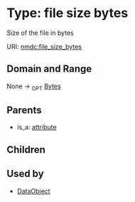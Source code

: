 
# Type: file size bytes


Size of the file in bytes

URI: [nmdc:file_size_bytes](https://microbiomedata/meta/file_size_bytes)


## Domain and Range

None ->  <sub>OPT</sub> [Bytes](types/Bytes.md)

## Parents

 *  is_a: [attribute](attribute.md)

## Children


## Used by

 * [DataObject](DataObject.md)
